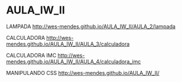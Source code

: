 # AULA_IW_II

LAMPADA
http://wes-mendes.github.io/AULA_IW_II/AULA_2/lampada

CALCULADORA
http://wes-mendes.github.io/AULA_IW_II/AULA_3/calculadora

CALCULADORA IMC
http://wes-mendes.github.io/AULA_IW_II/AULA_4/calculadora_imc


MANIPULANDO CSS
http://wes-mendes.github.io/AULA_IW_II/
